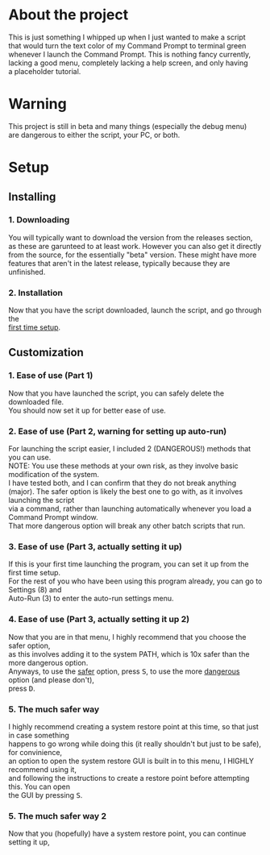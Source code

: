 # About the project

This is just something I whipped up when I just wanted to make a script  
that would turn the text color of my Command Prompt to terminal green  
whenever I launch the Command Prompt. This is nothing fancy currently,  
lacking a good menu, completely lacking a help screen, and only having  
a placeholder tutorial.

# Warning

This project is still in beta and many things (especially the debug menu)  
are dangerous to either the script, your PC, or both.

# Setup

## Installing

### 1. Downloading

You will typically want to download the version from the releases section,  
as these are garunteed to at least work. However you can also get it directly  
from the source, for the essentially "beta" version. These might have more  
features that aren't in the latest release, typically because they are unfinished.

### 2. Installation

Now that you have the script downloaded, launch the script, and go through the  
[first time setup](#First-Time-Setup).

## Customization

### 1. Ease of use (Part 1)

Now that you have launched the script, you can safely delete the downloaded file.  
You should now set it up for better ease of use.

### 2. Ease of use (Part 2, warning for setting up auto-run)

For launching the script easier, I included 2 (DANGEROUS!) methods that you can use.  
NOTE: You use these methods at your own risk, as they involve basic modification of the system.  
I have tested both, and I can confirm that they do not break anything (major).
The safer option is likely the best one to go with, as it involves launching the script  
via a command, rather than launching automatically whenever you load a Command Prompt window.  
That more dangerous option will break any other batch scripts that run.

### 3. Ease of use (Part 3, actually setting it up)

If this is your first time launching the program, you can set it up from the first time setup.  
For the rest of you who have been using this program already, you can go to Settings (8) and  
Auto-Run (3) to enter the auto-run settings menu.

### 4. Ease of use (Part 3, actually setting it up 2)

Now that you are in that menu, I highly recommend that you choose the safer option,  
as this involves adding it to the system PATH, which is 10x safer than the more dangerous option.  
Anyways, to use the [safer](#5-The-much-safer-way) option, press <kbd>S</kbd>, to use the more [dangerous](#6-The-more-dangerous-way) option (and please don't),  
press <kbd>D</kbd>.

### 5. The much safer way

I highly recommend creating a system restore point at this time, so that just in case something  
happens to go wrong while doing this (it really shouldn't but just to be safe), for convinience,  
an option to open the system restore GUI is built in to this menu, I HIGHLY recommend using it,  
and following the instructions to create a restore point before attempting this. You can open  
the GUI by pressing <kbd>S</kbd>.

### 5. The much safer way **2**

Now that you (hopefully) have a system restore point, you can continue setting it up,
